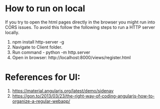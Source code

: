 # How to run on local  
  
If you try to open the html pages directly in the browser you might run into CORS issues. To avoid this follow the following steps to run a HTTP server locally.  
1. npm install http-server -g
2. Navigate to Client folder.
3. Run command - python -m http.server
4. Open in browser: http://localhost:8000/views/register.html

# References for UI:
1. https://material.angularjs.org/latest/demo/sidenav  
2. https://gon.to/2013/03/23/the-right-way-of-coding-angularjs-how-to-organize-a-regular-webapp/
